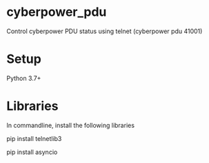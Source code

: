 # cyberpower_pdu
Control cyberpower PDU status using telnet (cyberpower pdu 41001)

# Setup
Python 3.7+

# Libraries

In commandline, install the following libraries

pip install telnetlib3

pip install asyncio
